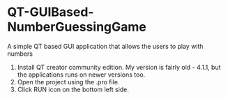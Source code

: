 # QT-GUIBased-NumberGuessingGame
A simple QT based GUI application that allows the users to play with numbers

1. Install QT creator community edition. My version is fairly old - 4.1.1, but the applications runs on newer versions too.
2. Open the project using the .pro file.
3. Click RUN icon on the bottom left side.
